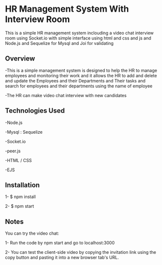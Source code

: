 # HR Management System With Interview Room

This is a simple HR management system inclouding a video chat interview room using Socket.io with simple interface using html and css and js and Node.js and Sequelize for Mysql and Joi for validating

## Overview

-This is a simple management system  is designed to help the HR  to manage employees and monitoring their work 
and it allows the HR to add and delete and update the Employees and their Departments and Their tasks and search for employees and their departments using the name of employee

-The HR can make video chat interview with new candidates 


## Technologies Used

-Node.js

-Mysql : Sequelize

-Socket.io

-peer.js

-HTML / CSS

-EJS




## Installation

1- $ npm install 

2- $ npm start

## Notes

You can try the video chat:

1- Run the code by npm start and go to localhost:3000

2- You can test the client-side video by copying the invitation link using the copy button and pasting it into a new browser tab's URL.
